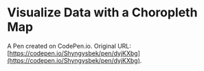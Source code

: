 # Visualize Data with a Choropleth Map

A Pen created on CodePen.io. Original URL: [https://codepen.io/Shyngysbek/pen/dyjKXbg](https://codepen.io/Shyngysbek/pen/dyjKXbg).

